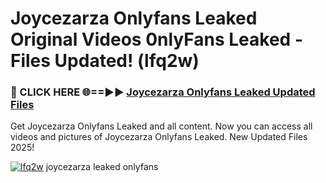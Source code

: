 # Joycezarza Onlyfans Leaked Original Videos 0nlyFans Leaked - Files Updated! (lfq2w)

<h3>🔴 CLICK HERE 🌐==►► <a href="https://tinyurl.com/2wckxsce" rel="nofollow">Joycezarza Onlyfans Leaked Updated Files</a></h3>

Get Joycezarza Onlyfans Leaked and all content. Now you can access all videos and pictures of Joycezarza Onlyfans Leaked. New Updated Files 2025!

[![lfq2w](https://i.imgur.com/AFduVYN.gif)](https://tinyurl.com/2wckxsce)
joycezarza leaked onlyfans